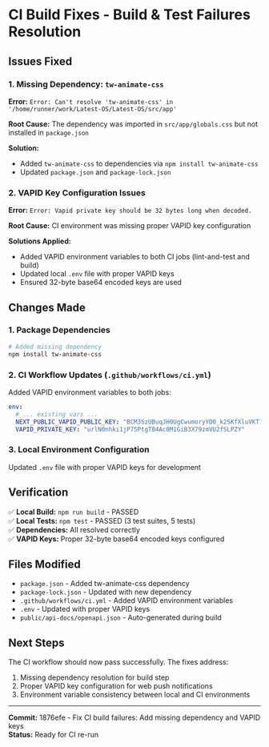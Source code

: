 # CI Build Fixes - Build & Test Failures Resolution

## Issues Fixed

### 1. Missing Dependency: `tw-animate-css`
**Error:** `Error: Can't resolve 'tw-animate-css' in '/home/runner/work/Latest-OS/Latest-OS/src/app'`

**Root Cause:** The dependency was imported in `src/app/globals.css` but not installed in `package.json`

**Solution:**
- Added `tw-animate-css` to dependencies via `npm install tw-animate-css`
- Updated `package.json` and `package-lock.json`

### 2. VAPID Key Configuration Issues
**Error:** `Error: Vapid private key should be 32 bytes long when decoded.`

**Root Cause:** CI environment was missing proper VAPID key configuration

**Solutions Applied:**
- Added VAPID environment variables to both CI jobs (lint-and-test and build)
- Updated local `.env` file with proper VAPID keys
- Ensured 32-byte base64 encoded keys are used

## Changes Made

### 1. Package Dependencies
```bash
# Added missing dependency
npm install tw-animate-css
```

### 2. CI Workflow Updates (`.github/workflows/ci.yml`)
Added VAPID environment variables to both jobs:
```yaml
env:
  # ... existing vars ...
  NEXT_PUBLIC_VAPID_PUBLIC_KEY: "BCM3SzUBuqJH0UgCwumoryYD0_k2SKfXluVKT79rbN-D0zwwnhYpERxRjAV6diqGR2t41HCx2y_oakOMl0WgYX0"
  VAPID_PRIVATE_KEY: "urlN0nhki1jP75PtgTB4Ac0M1GiB3X79zmVU2fSLPZY"
```

### 3. Local Environment Configuration
Updated `.env` file with proper VAPID keys for development

## Verification

✅ **Local Build:** `npm run build` - PASSED  
✅ **Local Tests:** `npm test` - PASSED (3 test suites, 5 tests)  
✅ **Dependencies:** All resolved correctly  
✅ **VAPID Keys:** Proper 32-byte base64 encoded keys configured  

## Files Modified
- `package.json` - Added tw-animate-css dependency
- `package-lock.json` - Updated with new dependency
- `.github/workflows/ci.yml` - Added VAPID environment variables
- `.env` - Updated with proper VAPID keys
- `public/api-docs/openapi.json` - Auto-generated during build

## Next Steps
The CI workflow should now pass successfully. The fixes address:
1. Missing dependency resolution for build step
2. Proper VAPID key configuration for web push notifications
3. Environment variable consistency between local and CI environments

---
**Commit:** 1876efe - Fix CI build failures: Add missing dependency and VAPID keys  
**Status:** Ready for CI re-run